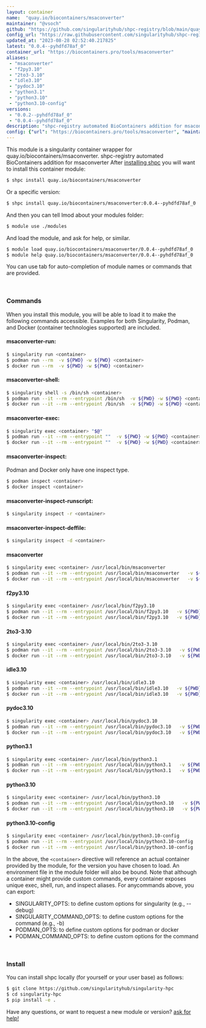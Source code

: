 ```yaml
---
layout: container
name:  "quay.io/biocontainers/msaconverter"
maintainer: "@vsoch"
github: "https://github.com/singularityhub/shpc-registry/blob/main/quay.io/biocontainers/msaconverter/container.yaml"
config_url: "https://raw.githubusercontent.com/singularityhub/shpc-registry/main/quay.io/biocontainers/msaconverter/container.yaml"
updated_at: "2023-08-28 02:52:40.217825"
latest: "0.0.4--pyhdfd78af_0"
container_url: "https://biocontainers.pro/tools/msaconverter"
aliases:
 - "msaconverter"
 - "f2py3.10"
 - "2to3-3.10"
 - "idle3.10"
 - "pydoc3.10"
 - "python3.1"
 - "python3.10"
 - "python3.10-config"
versions:
 - "0.0.2--pyhdfd78af_0"
 - "0.0.4--pyhdfd78af_0"
description: "shpc-registry automated BioContainers addition for msaconverter"
config: {"url": "https://biocontainers.pro/tools/msaconverter", "maintainer": "@vsoch", "description": "shpc-registry automated BioContainers addition for msaconverter", "latest": {"0.0.4--pyhdfd78af_0": "sha256:8f2331eb6b49e043b7291d1983e6766f32f0ec69e62d5ae40168b1ba5a199e2c"}, "tags": {"0.0.2--pyhdfd78af_0": "sha256:e192268f586b00e469cd3546fa88080dfab3a3e0cf824b6ecf03a54e0602fcd1", "0.0.4--pyhdfd78af_0": "sha256:8f2331eb6b49e043b7291d1983e6766f32f0ec69e62d5ae40168b1ba5a199e2c"}, "docker": "quay.io/biocontainers/msaconverter", "aliases": {"msaconverter": "/usr/local/bin/msaconverter", "f2py3.10": "/usr/local/bin/f2py3.10", "2to3-3.10": "/usr/local/bin/2to3-3.10", "idle3.10": "/usr/local/bin/idle3.10", "pydoc3.10": "/usr/local/bin/pydoc3.10", "python3.1": "/usr/local/bin/python3.1", "python3.10": "/usr/local/bin/python3.10", "python3.10-config": "/usr/local/bin/python3.10-config"}}
---
```


This module is a singularity container wrapper for quay.io/biocontainers/msaconverter.
shpc-registry automated BioContainers addition for msaconverter
After [installing shpc](#install) you will want to install this container module:


```bash
$ shpc install quay.io/biocontainers/msaconverter
```

Or a specific version:

```bash
$ shpc install quay.io/biocontainers/msaconverter:0.0.4--pyhdfd78af_0
```

And then you can tell lmod about your modules folder:

```bash
$ module use ./modules
```

And load the module, and ask for help, or similar.

```bash
$ module load quay.io/biocontainers/msaconverter/0.0.4--pyhdfd78af_0
$ module help quay.io/biocontainers/msaconverter/0.0.4--pyhdfd78af_0
```

You can use tab for auto-completion of module names or commands that are provided.

<br>

### Commands

When you install this module, you will be able to load it to make the following commands accessible.
Examples for both Singularity, Podman, and Docker (container technologies supported) are included.

#### msaconverter-run:

```bash
$ singularity run <container>
$ podman run --rm  -v ${PWD} -w ${PWD} <container>
$ docker run --rm  -v ${PWD} -w ${PWD} <container>
```

#### msaconverter-shell:

```bash
$ singularity shell -s /bin/sh <container>
$ podman run --it --rm --entrypoint /bin/sh  -v ${PWD} -w ${PWD} <container>
$ docker run --it --rm --entrypoint /bin/sh  -v ${PWD} -w ${PWD} <container>
```

#### msaconverter-exec:

```bash
$ singularity exec <container> "$@"
$ podman run --it --rm --entrypoint ""  -v ${PWD} -w ${PWD} <container> "$@"
$ docker run --it --rm --entrypoint ""  -v ${PWD} -w ${PWD} <container> "$@"
```

#### msaconverter-inspect:

Podman and Docker only have one inspect type.

```bash
$ podman inspect <container>
$ docker inspect <container>
```

#### msaconverter-inspect-runscript:

```bash
$ singularity inspect -r <container>
```

#### msaconverter-inspect-deffile:

```bash
$ singularity inspect -d <container>
```


#### msaconverter

```bash
$ singularity exec <container> /usr/local/bin/msaconverter
$ podman run --it --rm --entrypoint /usr/local/bin/msaconverter   -v ${PWD} -w ${PWD} <container> -c " $@"
$ docker run --it --rm --entrypoint /usr/local/bin/msaconverter   -v ${PWD} -w ${PWD} <container> -c " $@"
```


#### f2py3.10

```bash
$ singularity exec <container> /usr/local/bin/f2py3.10
$ podman run --it --rm --entrypoint /usr/local/bin/f2py3.10   -v ${PWD} -w ${PWD} <container> -c " $@"
$ docker run --it --rm --entrypoint /usr/local/bin/f2py3.10   -v ${PWD} -w ${PWD} <container> -c " $@"
```


#### 2to3-3.10

```bash
$ singularity exec <container> /usr/local/bin/2to3-3.10
$ podman run --it --rm --entrypoint /usr/local/bin/2to3-3.10   -v ${PWD} -w ${PWD} <container> -c " $@"
$ docker run --it --rm --entrypoint /usr/local/bin/2to3-3.10   -v ${PWD} -w ${PWD} <container> -c " $@"
```


#### idle3.10

```bash
$ singularity exec <container> /usr/local/bin/idle3.10
$ podman run --it --rm --entrypoint /usr/local/bin/idle3.10   -v ${PWD} -w ${PWD} <container> -c " $@"
$ docker run --it --rm --entrypoint /usr/local/bin/idle3.10   -v ${PWD} -w ${PWD} <container> -c " $@"
```


#### pydoc3.10

```bash
$ singularity exec <container> /usr/local/bin/pydoc3.10
$ podman run --it --rm --entrypoint /usr/local/bin/pydoc3.10   -v ${PWD} -w ${PWD} <container> -c " $@"
$ docker run --it --rm --entrypoint /usr/local/bin/pydoc3.10   -v ${PWD} -w ${PWD} <container> -c " $@"
```


#### python3.1

```bash
$ singularity exec <container> /usr/local/bin/python3.1
$ podman run --it --rm --entrypoint /usr/local/bin/python3.1   -v ${PWD} -w ${PWD} <container> -c " $@"
$ docker run --it --rm --entrypoint /usr/local/bin/python3.1   -v ${PWD} -w ${PWD} <container> -c " $@"
```


#### python3.10

```bash
$ singularity exec <container> /usr/local/bin/python3.10
$ podman run --it --rm --entrypoint /usr/local/bin/python3.10   -v ${PWD} -w ${PWD} <container> -c " $@"
$ docker run --it --rm --entrypoint /usr/local/bin/python3.10   -v ${PWD} -w ${PWD} <container> -c " $@"
```


#### python3.10-config

```bash
$ singularity exec <container> /usr/local/bin/python3.10-config
$ podman run --it --rm --entrypoint /usr/local/bin/python3.10-config   -v ${PWD} -w ${PWD} <container> -c " $@"
$ docker run --it --rm --entrypoint /usr/local/bin/python3.10-config   -v ${PWD} -w ${PWD} <container> -c " $@"
```



In the above, the `<container>` directive will reference an actual container provided
by the module, for the version you have chosen to load. An environment file in the
module folder will also be bound. Note that although a container
might provide custom commands, every container exposes unique exec, shell, run, and
inspect aliases. For anycommands above, you can export:

 - SINGULARITY_OPTS: to define custom options for singularity (e.g., --debug)
 - SINGULARITY_COMMAND_OPTS: to define custom options for the command (e.g., -b)
 - PODMAN_OPTS: to define custom options for podman or docker
 - PODMAN_COMMAND_OPTS: to define custom options for the command

<br>

### Install

You can install shpc locally (for yourself or your user base) as follows:

```bash
$ git clone https://github.com/singularityhub/singularity-hpc
$ cd singularity-hpc
$ pip install -e .
```

Have any questions, or want to request a new module or version? [ask for help!](https://github.com/singularityhub/singularity-hpc/issues)